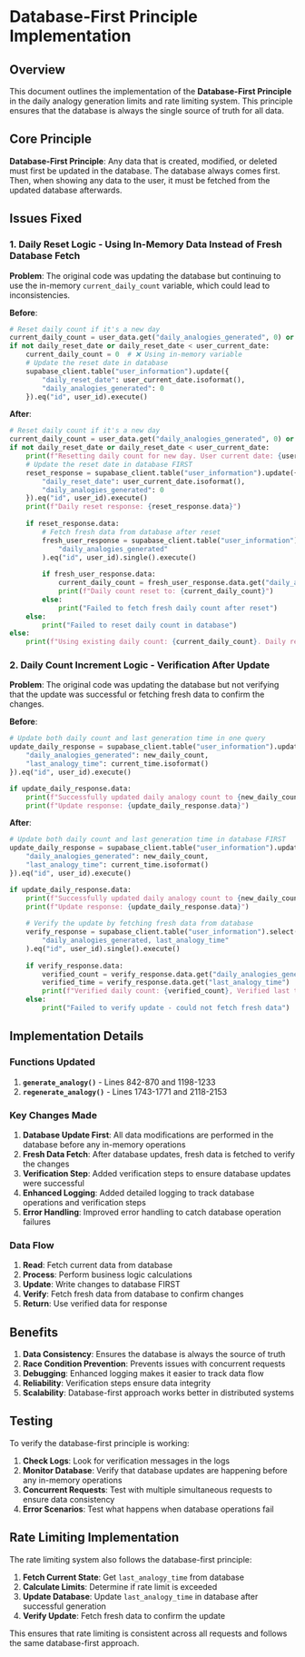 # Database-First Principle Implementation

## Overview

This document outlines the implementation of the **Database-First Principle** in the daily analogy generation limits and rate limiting system. This principle ensures that the database is always the single source of truth for all data.

## Core Principle

**Database-First Principle**: Any data that is created, modified, or deleted must first be updated in the database. The database always comes first. Then, when showing any data to the user, it must be fetched from the updated database afterwards.

## Issues Fixed

### 1. Daily Reset Logic - Using In-Memory Data Instead of Fresh Database Fetch

**Problem**: The original code was updating the database but continuing to use the in-memory `current_daily_count` variable, which could lead to inconsistencies.

**Before**:
```python
# Reset daily count if it's a new day
current_daily_count = user_data.get("daily_analogies_generated", 0) or 0
if not daily_reset_date or daily_reset_date < user_current_date:
    current_daily_count = 0  # ❌ Using in-memory variable
    # Update the reset date in database
    supabase_client.table("user_information").update({
        "daily_reset_date": user_current_date.isoformat(),
        "daily_analogies_generated": 0
    }).eq("id", user_id).execute()
```

**After**:
```python
# Reset daily count if it's a new day
current_daily_count = user_data.get("daily_analogies_generated", 0) or 0
if not daily_reset_date or daily_reset_date < user_current_date:
    print(f"Resetting daily count for new day. User current date: {user_current_date}, Daily reset date: {daily_reset_date}")
    # Update the reset date in database FIRST
    reset_response = supabase_client.table("user_information").update({
        "daily_reset_date": user_current_date.isoformat(),
        "daily_analogies_generated": 0
    }).eq("id", user_id).execute()
    print(f"Daily reset response: {reset_response.data}")
    
    if reset_response.data:
        # Fetch fresh data from database after reset
        fresh_user_response = supabase_client.table("user_information").select(
            "daily_analogies_generated"
        ).eq("id", user_id).single().execute()
        
        if fresh_user_response.data:
            current_daily_count = fresh_user_response.data.get("daily_analogies_generated", 0) or 0
            print(f"Daily count reset to: {current_daily_count}")
        else:
            print("Failed to fetch fresh daily count after reset")
    else:
        print("Failed to reset daily count in database")
else:
    print(f"Using existing daily count: {current_daily_count}. Daily reset date: {daily_reset_date}")
```

### 2. Daily Count Increment Logic - Verification After Update

**Problem**: The original code was updating the database but not verifying that the update was successful or fetching fresh data to confirm the changes.

**Before**:
```python
# Update both daily count and last generation time in one query
update_daily_response = supabase_client.table("user_information").update({
    "daily_analogies_generated": new_daily_count,
    "last_analogy_time": current_time.isoformat()
}).eq("id", user_id).execute()

if update_daily_response.data:
    print(f"Successfully updated daily analogy count to {new_daily_count} and last generation time")
    print(f"Update response: {update_daily_response.data}")
```

**After**:
```python
# Update both daily count and last generation time in database FIRST
update_daily_response = supabase_client.table("user_information").update({
    "daily_analogies_generated": new_daily_count,
    "last_analogy_time": current_time.isoformat()
}).eq("id", user_id).execute()

if update_daily_response.data:
    print(f"Successfully updated daily analogy count to {new_daily_count} and last generation time")
    print(f"Update response: {update_daily_response.data}")
    
    # Verify the update by fetching fresh data from database
    verify_response = supabase_client.table("user_information").select(
        "daily_analogies_generated, last_analogy_time"
    ).eq("id", user_id).single().execute()
    
    if verify_response.data:
        verified_count = verify_response.data.get("daily_analogies_generated", 0) or 0
        verified_time = verify_response.data.get("last_analogy_time")
        print(f"Verified daily count: {verified_count}, Verified last time: {verified_time}")
    else:
        print("Failed to verify update - could not fetch fresh data")
```

## Implementation Details

### Functions Updated

1. **`generate_analogy()`** - Lines 842-870 and 1198-1233
2. **`regenerate_analogy()`** - Lines 1743-1771 and 2118-2153

### Key Changes Made

1. **Database Update First**: All data modifications are performed in the database before any in-memory operations
2. **Fresh Data Fetch**: After database updates, fresh data is fetched to verify the changes
3. **Verification Step**: Added verification steps to ensure database updates were successful
4. **Enhanced Logging**: Added detailed logging to track database operations and verification steps
5. **Error Handling**: Improved error handling to catch database operation failures

### Data Flow

1. **Read**: Fetch current data from database
2. **Process**: Perform business logic calculations
3. **Update**: Write changes to database FIRST
4. **Verify**: Fetch fresh data from database to confirm changes
5. **Return**: Use verified data for response

## Benefits

1. **Data Consistency**: Ensures the database is always the source of truth
2. **Race Condition Prevention**: Prevents issues with concurrent requests
3. **Debugging**: Enhanced logging makes it easier to track data flow
4. **Reliability**: Verification steps ensure data integrity
5. **Scalability**: Database-first approach works better in distributed systems

## Testing

To verify the database-first principle is working:

1. **Check Logs**: Look for verification messages in the logs
2. **Monitor Database**: Verify that database updates are happening before any in-memory operations
3. **Concurrent Requests**: Test with multiple simultaneous requests to ensure data consistency
4. **Error Scenarios**: Test what happens when database operations fail

## Rate Limiting Implementation

The rate limiting system also follows the database-first principle:

1. **Fetch Current State**: Get `last_analogy_time` from database
2. **Calculate Limits**: Determine if rate limit is exceeded
3. **Update Database**: Update `last_analogy_time` in database after successful generation
4. **Verify Update**: Fetch fresh data to confirm the update

This ensures that rate limiting is consistent across all requests and follows the same database-first approach. 
